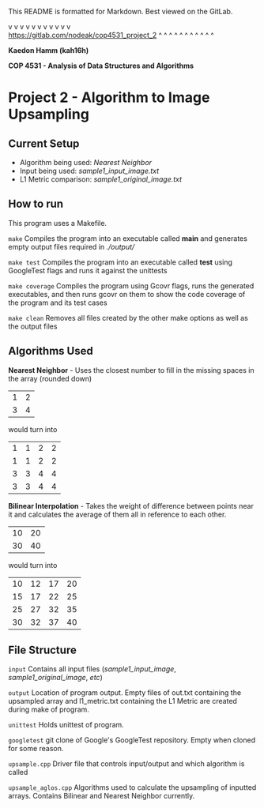 This README is formatted for Markdown. Best viewed on the GitLab.

v   v   v   v   v   v   v   v   v   v   v   
https://gitlab.com/nodeak/cop4531_project_2
^   ^   ^   ^   ^   ^   ^   ^   ^   ^   ^

**Kaedon Hamm (kah16h)**

**COP 4531 - Analysis of Data Structures and Algorithms**

# Project 2 - Algorithm to Image Upsampling #
## Current Setup ##
- Algorithm being used: _Nearest Neighbor_
- Input being used:     _sample1_input_image.txt_
- L1 Metric comparison: _sample1_original_image.txt_

## How to run ##
This program uses a Makefile.

`make` Compiles the program into an executable called **main** and generates empty output files required in _./output/_

`make test` Compiles the program into an executable called **test** using GoogleTest flags and runs it against the unittests

`make coverage` Compiles the program using Gcovr flags, runs the generated executables, and then runs gcovr on them to show the code coverage of the program and its test cases

`make clean` Removes all files created by the other make options as well as the output files

## Algorithms Used ##
**Nearest Neighbor** - Uses the closest number to fill in the missing spaces in the array (rounded down)

|  |  |
| ------ | ------ |
| 1 | 2 |
| 3 | 4 |
        

would turn into 


|  |  |  |  |
| ------ | ------ | ----- | -----|
| 1 | 1 | 2 | 2 |
| 1 | 1 | 2 | 2 |
| 3 | 3 | 4 | 4 |
| 3 | 3 | 4 | 4 |


**Bilinear Interpolation** - Takes the weight of difference between points near it and calculates the average of them all in reference to each other.


|  |  |
| ------ | ------ |
| 10 | 20 |
| 30 | 40 |
        

would turn into 


|  |  |  |  |
| ------ | ------ | ----- | -----|
| 10 | 12 | 17 | 20 |
| 15 | 17 | 22 | 25 |
| 25 | 27 | 32 | 35 |
| 30 | 32 | 37 | 40 |


## File Structure ##

`input` Contains all input files (_sample1_input_image_, _sample1_original_image_, _etc_)

`output` Location of program output. Empty files of out.txt containing the upsampled array and l1_metric.txt containing the L1 Metric are created during make of program.

`unittest` Holds unittest of program.

`googletest` git clone of Google's GoogleTest repository. Empty when cloned for some reason.

`upsample.cpp` Driver file that controls input/output and which algorithm is called

`upsample_aglos.cpp` Algorithms used to calculate the upsampling of inputted arrays. Contains Bilinear and Nearest Neighbor currently.